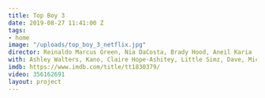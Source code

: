 ```yaml
---
title: Top Boy 3
date: 2019-08-27 11:41:00 Z
tags:
- home
image: "/uploads/top_boy_3_netflix.jpg"
director: Reinaldo Marcus Green, Nia DaCosta, Brady Hood, Aneil Karia
with: Ashley Walters, Kano, Claire Hope-Ashitey, Little Simz, Dave, Michael Ward
imdb: https://www.imdb.com/title/tt1830379/
video: 356162691
layout: project
---
```


